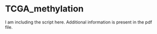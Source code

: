 # TCGA_methylation
I am including the script here. Additional information is present in the pdf file.
